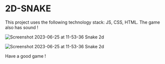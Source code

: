 # 2D-SNAKE
This project uses the following technology stack: JS, CSS, HTML. The game also has sound !


![Screenshot 2023-06-25 at 11-53-36 Snake 2d](https://github.com/ArtLevel/2d-sneake/assets/124143546/c0c173a7-150e-459f-a528-ac13f188a023)

![Screenshot 2023-06-25 at 11-53-36 Snake 2d](https://github.com/ArtLevel/2d-snake/assets/124143546/99ed9b8a-3543-4812-8a85-14251d702370)

Have a good game !
